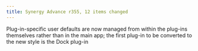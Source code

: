 ```yaml
---
title: Synergy Advance r355, 12 items changed
---
```


Plug-in-specific user defaults are now managed from within the plug-ins themselves rather than in the main app; the first plug-in to be converted to the new style is the Dock plug-in
